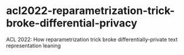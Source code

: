 # acl2022-reparametrization-trick-broke-differential-privacy
ACL 2022: How reparametrization trick broke differentially-private text representation leaning
